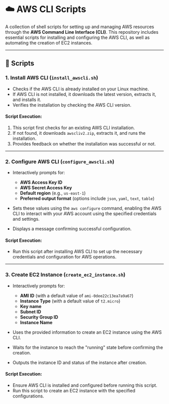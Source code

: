 # ☁️ AWS CLI Scripts

A collection of shell scripts for setting up and managing AWS resources through the **AWS Command Line Interface (CLI)**. This repository includes essential scripts for installing and configuring the AWS CLI, as well as automating the creation of EC2 instances.

---

## 🚀 Scripts

### 1. Install AWS CLI (`install_awscli.sh`)

- Checks if the AWS CLI is already installed on your Linux machine.
- If AWS CLI is not installed, it downloads the latest version, extracts it, and installs it.
- Verifies the installation by checking the AWS CLI version.

#### **Script Execution:**

1. This script first checks for an existing AWS CLI installation.
2. If not found, it downloads `awscliv2.zip`, extracts it, and runs the installation.
3. Provides feedback on whether the installation was successful or not.

---

### 2. Configure AWS CLI (`configure_awscli.sh`)

- Interactively prompts for:
  - **AWS Access Key ID**
  - **AWS Secret Access Key**
  - **Default region** (e.g., `us-east-1`)
  - **Preferred output format** (options include `json`, `yaml`, `text`, `table`)
  
- Sets these values using the `aws configure` command, enabling the AWS CLI to interact with your AWS account using the specified credentials and settings.
- Displays a message confirming successful configuration.

#### **Script Execution:**

- Run this script after installing AWS CLI to set up the necessary credentials and configuration for AWS operations.

---

### 3. Create EC2 Instance (`create_ec2_instance.sh`)

- Interactively prompts for:
  - **AMI ID** (with a default value of `ami-0dee22c13ea7a9a67`)
  - **Instance Type** (with a default value of `t2.micro`)
  - **Key name**
  - **Subnet ID**
  - **Security Group ID**
  - **Instance Name**
  
- Uses the provided information to create an EC2 instance using the AWS CLI.
- Waits for the instance to reach the "running" state before confirming the creation.
- Outputs the instance ID and status of the instance after creation.

#### **Script Execution:**

- Ensure AWS CLI is installed and configured before running this script.
- Run this script to create an EC2 instance with the specified configurations.

